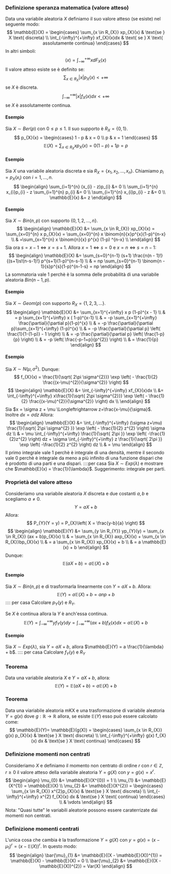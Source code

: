 ### Definizione speranza matematica (valore atteso)
Data una variabile aleatoria $X$ definiamo il suo valore atteso (se esiste) nel seguente modo:
$$
\mathbb{E}(X) = \begin{cases}
\sum_{x \in R_{X}}  xp_{X}(x)  & \text{se } X \text{ discreta} \\
\int_{-\infty}^{+\infty} xf_{X}(x)dx  &  \text{ se } X \text{ assolutamente continua}
\end{cases}
$$
In altri simboli:
$$
\mathbb(x) = \int_{-\infty}^{+\infty}  xdF_{X}(x)
$$
Il valore atteso esiste se è definito se:
$$
\sum_{x \in R_{X}} |x| p_{X}(x) < +\infty
$$
se $X$ è discreta.
$$
\int_{-\infty}^{+\infty}|x|f_{X}(x) dx < +\infty
$$
se $X$ è assolutamente continua.
#### Esempio
Sia $X \sim Ber(p)$ con $0 \leq p \leq 1$. Il suo supporto è $R_{X} = \{ 0, 1 \}$.
$$
p_{X}(x) = \begin{cases}
1 - p  & x = 0 \\
p & x = 1
\end{cases}
$$
$$
\mathbb{E}(X) = \sum_{x \in R_{X}} x p_{X}(x) = 0(1-p)+1p = p
$$
#### Esempio
Sia $X$ una variabile aleatoria discreta e sia $R_{X} = \{ x_{1},x_{2},\dots,x_{n} \}$. Chiamiamo $p_{i} = p_{X}(x_{i})$ con $i = 1, \dots, n$.
$$
\begin{align}
\sum_{i=1}^{n} (x_{i} - z)p_{i} &= 0 \\
 \sum_{i=1}^{n} x_{i}p_{i} - z \sum_{i=1}^{n} p_{i} &= 0 \\
 \sum_{i=1}^{n} x_{i}p_{i} - z  &= 0 \\
\mathbb{E}(x) &=  z
\end{align}
$$
#### Esempio
Sia $X \sim Bin(n, p)$ con supporto $\{ 0,1,2, \dots, n \}$.
$$
\begin{align}
\mathbb{E}(X) &= \sum_{x \in R_{X}} xp_{X}(x) = \sum_{x=0}^{n} x p_{X}(x) = \sum_{x=0}^{n}  x \binom{n}{x}p^{x}(1-p)^{n-x} \\
 & =\sum_{x=1}^{n}  x \binom{n}{x} p^{x} (1-p) ^{n-x}  \\
\end{align}
$$
Sia ora $s = x - 1 \Longleftrightarrow x = s+1$. Allora $x = 1 \Longleftrightarrow s = 0$ e $x = n \Longleftrightarrow s = n - 1$:
$$
\begin{align}
\mathbb{E}(X)  &= \sum_{s=0}^{n-1}  (s+1) \frac{n(n - 1)!}{(s+1)s!(n-s-1)!} p^{s+1}(1-p)^{n-s-1} \\
 & = np \sum_{s=0}^{n-1} \binom{n - 1}{s}p^{s}(1-p)^{n-1-s} = np
\end{align}
$$
La sommatoria vale $1$ perchè è la somma delle probabilità di una variabile aleatoria $Bin(n - 1, p)$.

#### Esempio
Sia $X \sim Geom(p)$ con supporto $R_{X} = \{ 1, 2, 3, \dots \}$.
$$
\begin{align}
\mathbb{E}(X) &= \sum_{x=1}^{+\infty}  x p (1-p)^{x - 1} \\
 & = p \sum_{x=1}^{+\infty} x ( 1-p)^{x-1} \\
 & = -p \sum_{x=1}^{+\infty} \frac{\partial}{\partial p}(1-p)^{x} \\
 & = -p \frac{\partial}{\partial p}\sum_{x=1}^{+\infty} (1-p)^{x} \\
 & = -p \frac{\partial}{\partial p} \left( \frac{1}{1-(1-p)} - 1 \right)  \\
 & = -p \frac{\partial}{\partial p} \left( \frac{1-p}{p} \right)  \\
 & = -p \left( \frac{-p-1+p}{p^{2}} \right)   \\
 & = \frac{1}{p}
\end{align}
$$
#### Esempio
Sia $X \sim N(\mu, \sigma^{2})$.
Dunque:
$$
f_{X}(x) = \frac{1}{\sqrt{ 2\pi \sigma^{2}}} \exp \left( - \frac{1}{2} \frac{(x-\mu)^{2}}{\sigma^{2}} \right) 
$$
$$
\begin{align}
\mathbb{E}(X) &= \int_{-\infty}^{+\infty} xf_{X}(x)dx  \\
&= \int_{-\infty}^{+\infty} x\frac{1}{\sqrt{ 2\pi \sigma^{2}}} \exp \left( - \frac{1}{2} \frac{(x-\mu)^{2}}{\sigma^{2}} \right) dx \\
\end{align}
$$
Sia $x = \sigma z + \mu \Longleftrightarrow z=\frac{x-\mu}{\sigma}$. Inoltre $dx = \sigma dz$
Allora:
$$
\begin{align}
\mathbb{E}(X) &= \int_{-\infty}^{+\infty} (\sigma z+\mu) \frac{1}{\sqrt{ 2\pi \sigma^{2} }} \exp \left(  - \frac{1}{2} z^{2} \right) \sigma dz \\
 & = \mu \int_{-\infty}^{+\infty} \frac{1}{\sqrt{ 2\pi }} \exp \left( -\frac{1}{2}z^{2} \right) dz + \sigma \int_{-\infty}^{+\infty} z \frac{1}{\sqrt{ 2\pi }} \exp \left( -\frac{1}{2} z^{2} \right)  dz  \\
 & = \mu
\end{align}
$$
Il primo integrale vale $1$ perchè è integrale di una densità, mentre il secondo vale $0$ perchè è integrale da meno a più infinito di una funzione dispari che è prodotto di una parti e una dispari.
::::per casa
Sia $X \sim Exp(\lambda)$ e mostrare che $\mathbb{E}(x) = \frac{1}{\lambda}$. Suggerimento: integrale per parti.
### Proprietà del valore atteso
Consideriamo una variabile aleatoria $X$ discreta e due costanti $a, b$ e scegliamo $a \neq 0$.
$$
Y = aX + b
$$
Allora:
$$
P_{Y}(Y = y) = P_{X}\left( X = \frac{y-b}{a} \right)
$$
$$
\begin{align}
\mathbb{E}(Y) &= \sum_{y \in R_{Y}} yp_{Y}(y) = \sum_{x \in R_{X}} (ax + b)p_{X}(x) \\
 & = \sum_{x \in R_{X}} axp_{X}(x) + \sum_{x \in R_{X}}bp_{X}(x) \\
 & = a \sum_{x \in R_{X}} xp_{X}(x) + b \\
 & = a \mathbb{E}(x) + b
\end{align}
$$
Dunque:
$$
\mathbb{E}(aX + b) = a \mathbb{E}(X) + b
$$
#### Esempio
Sia $X \sim Bin(n, p)$ e di trasformarla linearmente con $Y = aX + b$. Allora:
$$
\mathbb{E}(Y) = a \mathbb{E}(X) + b = anp+b
$$
:::: per casa
Calcolare $p_{Y}(y)$ e $R_{Y}$.

Se $X$ è continua allora la $Y$ è anch'essa continua.
$$
\mathbb{E}(Y) = \int_{-\infty}^{+\infty} yf_{Y}(y)dy = \int _{-\infty}^{+\infty} (ax+b)f_{X}(x) dx  = a\mathbb{E}(X) + b
$$
#### Esempio
Sia $X \sim Exp(\lambda)$, sia $Y = aX + b$, allora $\mathbb{E}(Y) = a \frac{1}{\lambda} + b$.
:::: per casa
Calcolare $f_{Y}(y)$ e $R_{Y}$

### Teorema
Data una variabile aleatoria $X$ e $Y = aX + b$, allora:
$$
\mathbb{E}(Y) = \mathbb{E}(aX + b) = a\mathbb{E}(X) + b
$$
### Teorema
Data una viariabile aleatoria mKX e una trasformazione di variabile aleatoria $Y = g(x)$ dove $g : \mathbb{R} \rightarrow \mathbb{R}$ allora, se esiste $\mathbb{E}(Y)$ esso può essere calcolato come:
$$
\mathbb{E}(Y)=  \mathbb{E}(g(X)) = \begin{cases}
\sum_{x \in R_{X}} g(x) p_{X}(x) & \text{se } X \text{ discreta} \\
\int_{-\infty}^{+\infty} g(x) f_{X}(x) dx  &  \text{se } X \text{ continua}
\end{cases}
$$
### Definizione momenti non centrati
Consideriamo $X$ e definiamo il momento non centrato di ordine $r$ con $r \in \mathbb{Z}, r \geq 0$ il valore atteso della variabile aleatoria $Y = g(X)$ con $y = g(x) = x^{r}$.
$$
\begin{align}
\mu_{0} &= \mathbb{E}(X^{0}) = 1 \\
\mu_{1} &= \mathbb{E}(X^{1}) = \mathbb{E}(X) \\
\mu_{2} &= \mathbb{E}(X^{2}) = \begin{cases}
\sum_{x \in R_{X}} x^{2}p_{X}(x)  & \text{se } X \text{ discreta} \\
\int_{-\infty}^{+\infty} x^{2} f_{X}(x) dx  &  \text{se } X \text{ continua}
\end{cases} \\
 & \vdots
\end{align}
$$
Nota: "Quasi tutte" le variabili aleatorie possono essere caraterrizate dai momenti non centrati.

### Definizione momenti centrati
L'unica cosa che cambia è la trasformazione $Y=g(X)$ con $y = g(x) = (x-\mu_{1})^{r} = (x-\mathbb{E}(X))^{r}$.
In questo modo:
$$
\begin{align}
\bar{\mu}_{1} &=  \mathbb{E}((X - \mathbb{E}(X))^{1}) = \mathbb{E}(X) - \mathbb{E}(X) = 0 \\
\bar{\mu}_{2} &=  \mathbb{E}((X - \mathbb{E}(X))^{2}) = Var(X)
\end{align}
$$